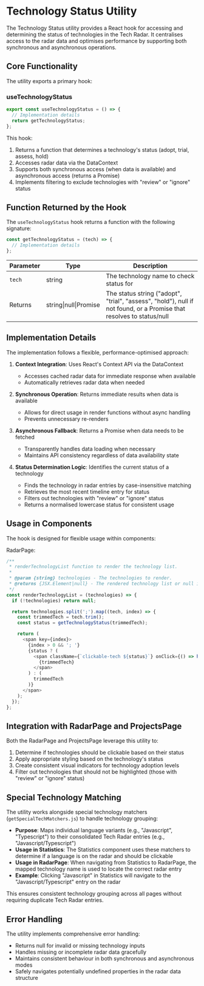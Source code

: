 # Technology Status Utility

The Technology Status utility provides a React hook for accessing and determining the status of technologies in the Tech Radar. It centralises access to the radar data and optimises performance by supporting both synchronous and asynchronous operations.

## Core Functionality

The utility exports a primary hook:

### useTechnologyStatus

```javascript
export const useTechnologyStatus = () => {
  // Implementation details
  return getTechnologyStatus;
};
```

This hook:

1. Returns a function that determines a technology's status (adopt, trial, assess, hold)
2. Accesses radar data via the DataContext
3. Supports both synchronous access (when data is available) and asynchronous access (returns a Promise)
4. Implements filtering to exclude technologies with "review" or "ignore" status

## Function Returned by the Hook

The `useTechnologyStatus` hook returns a function with the following signature:

```javascript
const getTechnologyStatus = (tech) => {
  // Implementation details
};
```

| Parameter | Type                  | Description                                                                                                          |
| --------- | --------------------- | -------------------------------------------------------------------------------------------------------------------- |
| `tech`    | string                | The technology name to check status for                                                                              |
| Returns   | string\|null\|Promise | The status string ("adopt", "trial", "assess", "hold"), null if not found, or a Promise that resolves to status/null |

## Implementation Details

The implementation follows a flexible, performance-optimised approach:

1. **Context Integration**: Uses React's Context API via the DataContext
   - Accesses cached radar data for immediate response when available
   - Automatically retrieves radar data when needed

2. **Synchronous Operation**: Returns immediate results when data is available
   - Allows for direct usage in render functions without async handling
   - Prevents unnecessary re-renders

3. **Asynchronous Fallback**: Returns a Promise when data needs to be fetched
   - Transparently handles data loading when necessary
   - Maintains API consistency regardless of data availability state

4. **Status Determination Logic**: Identifies the current status of a technology
   - Finds the technology in radar entries by case-insensitive matching
   - Retrieves the most recent timeline entry for status
   - Filters out technologies with "review" or "ignore" status
   - Returns a normalised lowercase status for consistent usage

## Usage in Components

The hook is designed for flexible usage within components:

RadarPage:

```javascript
/**
 * renderTechnologyList function to render the technology list.
 *
 * @param {string} technologies - The technologies to render.
 * @returns {JSX.Element|null} - The rendered technology list or null if not found.
 */
const renderTechnologyList = (technologies) => {
  if (!technologies) return null;

  return technologies.split(';').map((tech, index) => {
    const trimmedTech = tech.trim();
    const status = getTechnologyStatus(trimmedTech);

    return (
      <span key={index}>
        {index > 0 && '; '}
        {status ? (
          <span className={`clickable-tech ${status}`} onClick={() => handleTechClick(trimmedTech)}>
            {trimmedTech}
          </span>
        ) : (
          trimmedTech
        )}
      </span>
    );
  });
};
```

## Integration with RadarPage and ProjectsPage

Both the RadarPage and ProjectsPage leverage this utility to:

1. Determine if technologies should be clickable based on their status
2. Apply appropriate styling based on the technology's status
3. Create consistent visual indicators for technology adoption levels
4. Filter out technologies that should not be highlighted (those with "review" or "ignore" status)

## Special Technology Matching

The utility works alongside special technology matchers (`getSpecialTechMatchers.js`) to handle technology grouping:

- **Purpose**: Maps individual language variants (e.g., "Javascript", "Typescript") to their consolidated Tech Radar entries (e.g., "Javascript/Typescript")
- **Usage in Statistics**: The Statistics component uses these matchers to determine if a language is on the radar and should be clickable
- **Usage in RadarPage**: When navigating from Statistics to RadarPage, the mapped technology name is used to locate the correct radar entry
- **Example**: Clicking "Javascript" in Statistics will navigate to the "Javascript/Typescript" entry on the radar

This ensures consistent technology grouping across all pages without requiring duplicate Tech Radar entries.

## Error Handling

The utility implements comprehensive error handling:

- Returns null for invalid or missing technology inputs
- Handles missing or incomplete radar data gracefully
- Maintains consistent behaviour in both synchronous and asynchronous modes
- Safely navigates potentially undefined properties in the radar data structure
